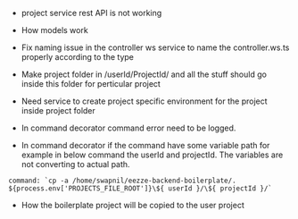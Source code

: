 * project service rest API is not working
* How models work
* Fix naming issue in the controller ws service to name the controller.ws.ts properly according to the type

* Make project folder in /userId/ProjectId/ and all the stuff should go inside this folder for perticular project

* Need service to create project specific environment for the project  inside project folder

* In command decorator command error need to be logged.

* In command decorator if the command have some variable path for example in below command the userId and projectId. The variables are not converting to actual path.
```
command: `cp -a /home/swapnil/eezze-backend-boilerplate/. ${process.env['PROJECTS_FILE_ROOT']}\${ userId }/\${ projectId }/`
```


* How the boilerplate project will be copied to the user project 
